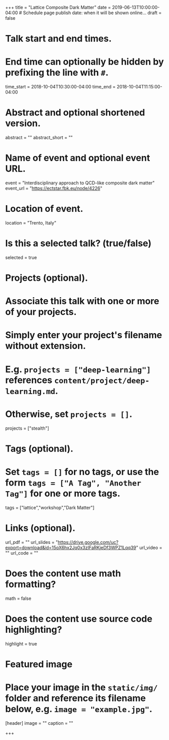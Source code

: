 +++
title = "Lattice Composite Dark Matter"
date = 2019-06-13T10:00:00-04:00  # Schedule page publish date: when it will be shown online...
draft = false

# Talk start and end times.
#   End time can optionally be hidden by prefixing the line with `#`.
time_start = 2018-10-04T10:30:00-04:00
time_end = 2018-10-04T11:15:00-04:00

# Abstract and optional shortened version.
abstract = ""
abstract_short = ""

# Name of event and optional event URL.
event = "Interdisciplinary approach to QCD-like composite dark matter"
event_url = "https://ectstar.fbk.eu/node/4226"

# Location of event.
location = "Trento, Italy"

# Is this a selected talk? (true/false)
selected = true

# Projects (optional).
#   Associate this talk with one or more of your projects.
#   Simply enter your project's filename without extension.
#   E.g. `projects = ["deep-learning"]` references `content/project/deep-learning.md`.
#   Otherwise, set `projects = []`.
projects = ["stealth"]

# Tags (optional).
#   Set `tags = []` for no tags, or use the form `tags = ["A Tag", "Another Tag"]` for one or more tags.
tags = ["lattice","workshop","Dark Matter"]

# Links (optional).
url_pdf = ""
url_slides = "https://drive.google.com/uc?export=download&id=15oX6hx2Jq0x3zIFaRKjeDf3WPZ1Lqq39"
url_video = ""
url_code = ""

# Does the content use math formatting?
math = false

# Does the content use source code highlighting?
highlight = true

# Featured image
# Place your image in the `static/img/` folder and reference its filename below, e.g. `image = "example.jpg"`.
[header]
image = ""
caption = ""

+++
